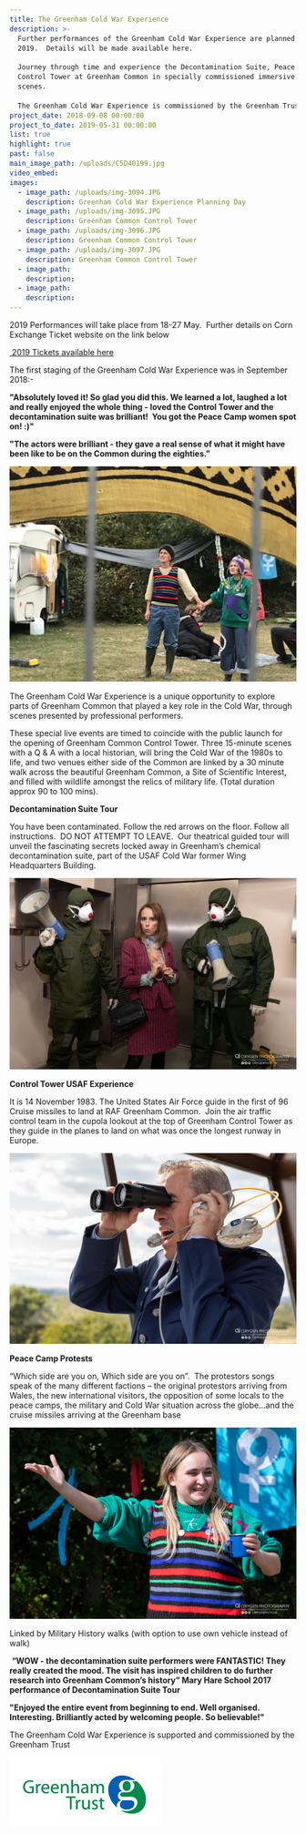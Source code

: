```yaml
---
title: The Greenham Cold War Experience
description: >-
  Further performances of the Greenham Cold War Experience are planned for May
  2019.  Details will be made available here.

  Journey through time and experience the Decontamination Suite, Peace Camp and
  Control Tower at Greenham Common in specially commissioned immersive theatre
  scenes.

  The Greenham Cold War Experience is commissioned by the Greenham Trust
project_date: 2018-09-08 00:00:00
project_to_date: 2019-05-31 00:00:00
list: true
highlight: true
past: false
main_image_path: /uploads/C5D40199.jpg
video_embed:
images:
  - image_path: /uploads/img-3094.JPG
    description: Greenham Cold War Experience Planning Day
  - image_path: /uploads/img-3095.JPG
    description: Greenham Common Control Tower
  - image_path: /uploads/img-3096.JPG
    description: Greenham Common Control Tower
  - image_path: /uploads/img-3097.JPG
    description: Greenham Common Control Tower
  - image_path:
    description:
  - image_path:
    description:
---
```


2019 Performances will take place from 18-27 May.&nbsp; Further details on Corn Exchange Ticket website on the link below

[&nbsp;2019 Tickets available here](https://cornexchangenew.com/event/greenham-cold-war-experience-2019)

The first staging of the Greenham Cold War Experience was in September 2018:-

**"Absolutely loved it\! So glad you did this. We learned a lot, laughed a lot and really enjoyed the whole thing - loved the Control Tower and the decontamination suite was brilliant\!&nbsp; You got the Peace Camp women spot on\! :)"**

**"The actors were brilliant - they gave a real sense of what it might have been like to be on the Common during the eighties."**

![](/uploads/img-6039-1.jpg)

The Greenham Cold War Experience is a unique opportunity to explore parts of Greenham Common that played a key role in the Cold War, through scenes presented by professional performers. &nbsp;

These special live events are timed to coincide with the public launch for the opening of Greenham Common Control Tower. Three 15-minute scenes with a Q & A with a local historian, will bring the Cold War of the 1980s to life, and two venues either side of the Common are linked by a 30 minute walk across the beautiful Greenham Common, a Site of Scientific Interest, and filled with wildlife amongst the relics of military life. (Total duration approx 90 to 100 mins).&nbsp;&nbsp;

**Decontamination Suite Tour &nbsp;**

You have been contaminated. Follow the red arrows on the floor. Follow all instructions.&nbsp; DO NOT ATTEMPT TO LEAVE.&nbsp; Our theatrical guided tour will unveil the fascinating secrets locked away in Greenham’s chemical decontamination suite, part of the USAF Cold War former Wing Headquarters Building.

![](/uploads/c5d40300.jpg)

**Control Tower USAF Experience**

It is 14 November 1983. The United States Air Force guide in the first of 96 Cruise missiles to land at RAF Greenham Common. &nbsp;Join the air traffic control team in the cupola lookout at the top of Greenham Control Tower as they guide in the planes to land on what was once the longest runway in Europe.

![](/uploads/c5d40201.jpg)

**Peace Camp Protests**

“Which side are you on, Which side are you on”.&nbsp; The protestors songs speak of the many different factions – the original protestors arriving from Wales, the new international visitors, the opposition of some locals to the peace camps, the military and Cold War situation across the globe…and the cruise missiles arriving at the Greenham base&nbsp;

![](/uploads/c5d40233.jpg)

Linked by Military History walks (with option to use own vehicle instead of walk)

&nbsp;**“WOW - the decontamination suite performers were FANTASTIC\! They really created the mood. The visit has inspired children to do further research into Greenham Common’s history” Mary Hare School 2017 performance of Decontamination Suite Tour&nbsp;**

**"Enjoyed the entire event from beginning to end. Well organised. Interesting. Brilliantly acted by welcoming people. So believable\!"**

The Greenham Cold War Experience is supported and commissioned by the Greenham Trust

![](/uploads/greenham-trust-screen-shot-2017-06-01-at-15-18-21.png)